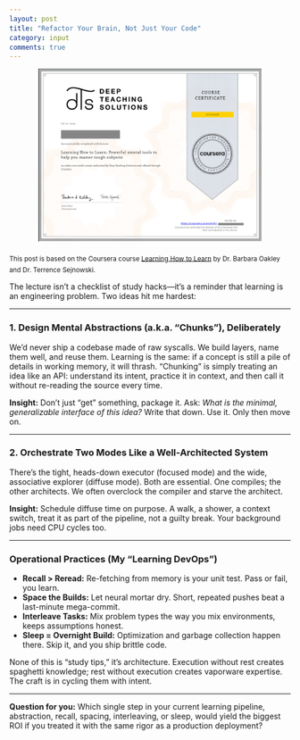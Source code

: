 ```yaml
---
layout: post
title: "Refactor Your Brain, Not Just Your Code"
category: input
comments: true
---
```


<p align="center">
  <img src="/assets/certs/learning.png" alt="Course Certificate" width="400">
</p>
<sub> This post is based on the Coursera course <a href="https://www.coursera.org/learn/learning-how-to-learn" target="_blank">Learning How to Learn</a> by Dr. Barbara Oakley and Dr. Terrence Sejnowski.
</sub>

<br>


The lecture isn’t a checklist of study hacks—it’s a reminder that learning is an engineering problem. Two ideas hit me hardest:

---

### 1. Design Mental Abstractions (a.k.a. “Chunks”), Deliberately

We’d never ship a codebase made of raw syscalls. We build layers, name them well, and reuse them. Learning is the same: if a concept is still a pile of details in working memory, it will thrash. “Chunking” is simply treating an idea like an API: understand its intent, practice it in context, and then call it without re-reading the source every time.

**Insight:** Don’t just “get” something, package it. Ask: *What is the minimal, generalizable interface of this idea?* Write that down. Use it. Only then move on.

---

### 2. Orchestrate Two Modes Like a Well-Architected System

There’s the tight, heads-down executor (focused mode) and the wide, associative explorer (diffuse mode). Both are essential. One compiles; the other architects. We often overclock the compiler and starve the architect.

**Insight:** Schedule diffuse time on purpose. A walk, a shower, a context switch, treat it as part of the pipeline, not a guilty break. Your background jobs need CPU cycles too.

---

### Operational Practices (My “Learning DevOps”)

* **Recall > Reread:** Re-fetching from memory is your unit test. Pass or fail, you learn.
* **Space the Builds:** Let neural mortar dry. Short, repeated pushes beat a last-minute mega-commit.
* **Interleave Tasks:** Mix problem types the way you mix environments, keeps assumptions honest.
* **Sleep = Overnight Build:** Optimization and garbage collection happen there. Skip it, and you ship brittle code.

None of this is “study tips,” it’s architecture. Execution without rest creates spaghetti knowledge; rest without execution creates vaporware expertise. The craft is in cycling them with intent.

---

**Question for you:** Which single step in your current learning pipeline, abstraction, recall, spacing, interleaving, or sleep, would yield the biggest ROI if you treated it with the same rigor as a production deployment?
